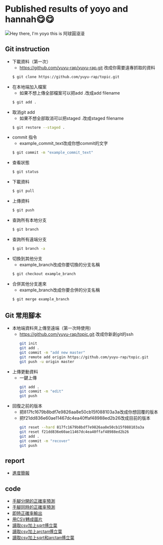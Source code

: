 # Published results of yoyo and hannah😋😋

![Hey there, I'm yoyo this is 阿球圓滾滾](阿球圓滾滾.gif)

## Git instruction
* 下載資料（第一次）
	* https://github.com/yuyu-rap/yuyu-rap.git 改成你需要遠專抓取的資料
	```sh
  	$ git clone https://github.com/yuyu-rap/topic.git
  	```
* 在本地端加入檔案
	* 如果不想上傳全部檔案可以把add .改成add filename
	```sh
  	$ git add .
  	```
* 取消git add
	* 如果不想全部取消可以把staged .改成staged filename
	```sh
  	$ git restore --staged .
  	```
* commit 指令
	* example_commit_text改成你想commit的文字
	```sh
  	$ git commit -m "example_commit_text"
  	```
* 查看狀態
	```sh
  	$ git status
  	```
* 下載資料
	```sh
  	$ git pull
  	```
* 上傳資料
	```sh
  	$ git push
  	```
* 查詢所有本地分支
	```sh
  	$ git branch
  	```
* 查詢所有遠端分支
	```sh
  	$ git branch -a
  	```
* 切換到其他分支
	* example_branch改成你要切換的分支名稱
	```sh
  	$ git checkout example_branch
  	```
* 合併其他分支進來
	* example_branch改成你要合併的分支名稱
	```sh
  	$ git merge example_branch
  	```
## Git 常用腳本
* 本地端資料夾上傳至遠端（第一次時使用)
	* https://github.com/yuyu-rap/topic.git 改成你新創git的ssh
		```sh
	  	git init
		git add .
		git commit -m "add new master"
		git remote add origin https://github.com/yuyu-rap/topic.git
		git push -u origin master  
 	  	```
* 上傳更動資料
	* 一鍵上傳
		```sh
	  	git add .
		git commit -m "edit"
		git push
 	  	```
* 回復之前的版本
	* 把817fc1679b8bdf7e9826aa8e50cb15f088103a3a改成你想回覆的版本
	* 把f21dd836e60ae11467dc4ea40ffaf48988ed2b26改成目前的版本
		```sh
	  	git reset --hard 817fc1679b8bdf7e9826aa8e50cb15f088103a3a
		git reset f21dd836e60ae11467dc4ea40ffaf48988ed2b26
		git add .
		git commit -m "recover"
		git push
 	  	```
## report
* [進度簡報](report/2022_05_06.pptx)

## code
* [手腳分開的正確率預測](code/Correct_prediction.py)
* [手腳同時的正確率預測](code/Correct_prediction_foot&hand.py)
* [即時正確率輸出](code/immediate_prediction.ipynb)
* [用CSV轉成圖片](code/csv_to_picture%20.ipynb)
* [讀取csv加上sqrt傅立葉](code/fft_to_csv.ipynb)
* [讀取csv加上arctan傅立葉](code/fft_arctan_to_csv.ipynb)
* [讀取csv加上sqrt和arctan傅立葉](code/fft_sqrt_arctan_to_csv.ipynb)